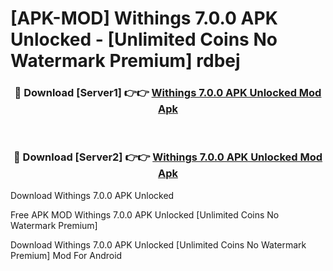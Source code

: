 # [APK-MOD] Withings 7.0.0 APK Unlocked - [Unlimited Coins No Watermark Premium] rdbej



<div align="center">
<h3>🔴 Download [Server1] 👉👉 <a href="https://momento.my/?title=Withings_7.0.0_APK_Unlocked">Withings 7.0.0 APK Unlocked Mod Apk</a></h3><br>

<h3>🔴 Download [Server2] 👉👉 <a href="https://momento.my/?title=Withings_7.0.0_APK_Unlocked">Withings 7.0.0 APK Unlocked Mod Apk</a></h3>
</div>



Download Withings 7.0.0 APK Unlocked 

Free APK MOD Withings 7.0.0 APK Unlocked [Unlimited Coins No Watermark Premium]

Download Withings 7.0.0 APK Unlocked [Unlimited Coins No Watermark Premium] Mod For Android
